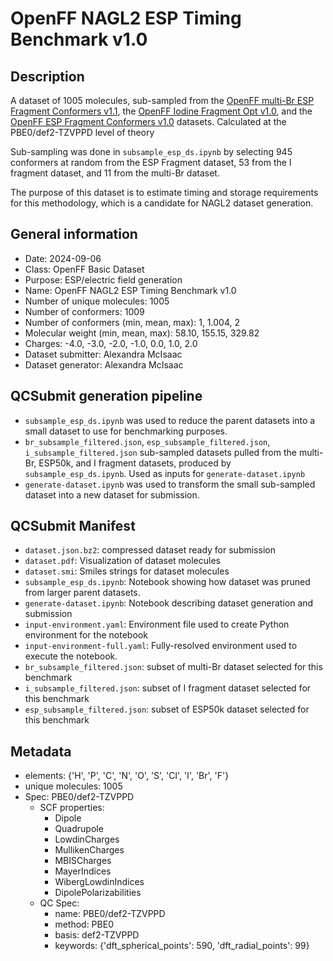 # OpenFF NAGL2 ESP Timing Benchmark v1.0

## Description
A dataset of 1005 molecules, sub-sampled from the [OpenFF multi-Br ESP Fragment Conformers v1.1](https://github.com/openforcefield/qca-dataset-submission/tree/master/submissions/2023-11-30-OpenFF-multi-Br-ESP-Fragment-Conformers-v1.1-single-point), the [OpenFF Iodine Fragment Opt v1.0](https://github.com/openforcefield/qca-dataset-submission/tree/master/submissions/2024-09-10-OpenFF-Iodine-Fragment-Opt-v1.0), and the [OpenFF ESP Fragment Conformers v1.0](https://github.com/openforcefield/qca-dataset-submission/tree/master/submissions/2022-01-16-OpenFF-ESP-Fragment-Conformers-v1.0) datasets. Calculated at the PBE0/def2-TZVPPD level of theory

Sub-sampling was done in `subsample_esp_ds.ipynb` by selecting 945 conformers at random from the ESP Fragment dataset, 53 from the I fragment dataset, and 11 from the multi-Br dataset.

The purpose of this dataset is to estimate timing and storage requirements for this methodology, which is a candidate for NAGL2 dataset generation.

## General information
* Date: 2024-09-06
* Class: OpenFF Basic Dataset
* Purpose: ESP/electric field generation
* Name: OpenFF NAGL2 ESP Timing Benchmark v1.0
* Number of unique molecules: 1005
* Number of conformers: 1009
* Number of conformers (min, mean, max): 1, 1.004, 2
* Molecular weight (min, mean, max): 58.10, 155.15, 329.82
* Charges: -4.0, -3.0, -2.0, -1.0, 0.0, 1.0, 2.0
* Dataset submitter: Alexandra McIsaac
* Dataset generator: Alexandra McIsaac

## QCSubmit generation pipeline
* `subsample_esp_ds.ipynb` was used to reduce the parent datasets into a small dataset to use for benchmarking purposes.
* `br_subsample_filtered.json`, `esp_subsample_filtered.json`, `i_subsample_filtered.json` sub-sampled datasets pulled from the multi-Br, ESP50k, and I fragment datasets, produced by `subsample_esp_ds.ipynb`. Used as inputs for `generate-dataset.ipynb`
* `generate-dataset.ipynb` was used to transform the small sub-sampled dataset into a new dataset for submission.

## QCSubmit Manifest
* `dataset.json.bz2`: compressed dataset ready for submission
* `dataset.pdf`: Visualization of dataset molecules
* `dataset.smi`: Smiles strings for dataset molecules
* `subsample_esp_ds.ipynb`: Notebook showing how dataset was pruned from larger parent datasets.
* `generate-dataset.ipynb`: Notebook describing dataset generation and submission
* `input-environment.yaml`: Environment file used to create Python environment for the notebook
* `input-environment-full.yaml`: Fully-resolved environment used to execute the notebook.
* `br_subsample_filtered.json`: subset of multi-Br dataset selected for this benchmark
* `i_subsample_filtered.json`: subset of I fragment dataset selected for this benchmark
* `esp_subsample_filtered.json`: subset of ESP50k dataset selected for this benchmark

## Metadata
* elements: {'H', 'P', 'C', 'N', 'O', 'S', 'Cl', 'I', 'Br', 'F'}
* unique molecules: 1005
* Spec: PBE0/def2-TZVPPD
  * SCF properties:
    * Dipole
    * Quadrupole
    * LowdinCharges
    * MullikenCharges
    * MBISCharges
    * MayerIndices
    * WibergLowdinIndices
    * DipolePolarizabilities
   * QC Spec:
     * name: PBE0/def2-TZVPPD
     * method: PBE0
     * basis: def2-TZVPPD
     * keywords: {'dft_spherical_points': 590, 'dft_radial_points': 99}
